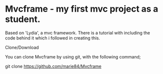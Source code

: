 Mvcframe - my first mvc project as a student.
=============================================

Based on 'Lydia', a mvc framework. There is a tutorial with including the code behind it which i followed in creating this. 

Clone/Download 

You can clone Mvcframe by using git, with the following command;


git clone https://github.com/marie84/Mvcframe






